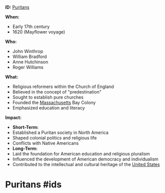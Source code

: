 **ID:** [Puritans](./../puritans/)

**When:**

* Early 17th century
* 1620 (Mayflower voyage)

**Who:**

* John Winthrop
* William Bradford
* Anne Hutchinson
* Roger Williams

**What:**

* Religious reformers within the Church of England
* Believed in the concept of "predestination"
* Sought to establish pure churches
* Founded the [Massachusetts](./../massachusetts/) Bay Colony
* Emphasized education and literacy

**Impact:**

* **Short-Term:**
 * Established a Puritan society in North America
 * Shaped colonial politics and religious life
 * Conflicts with Native Americans
* **Long-Term:**
 * Laid the foundation for American education and religious pluralism
 * Influenced the development of American democracy and individualism
 * Contributed to the intellectual and cultural heritage of the [United States](./../united-states/)
# Puritans #ids